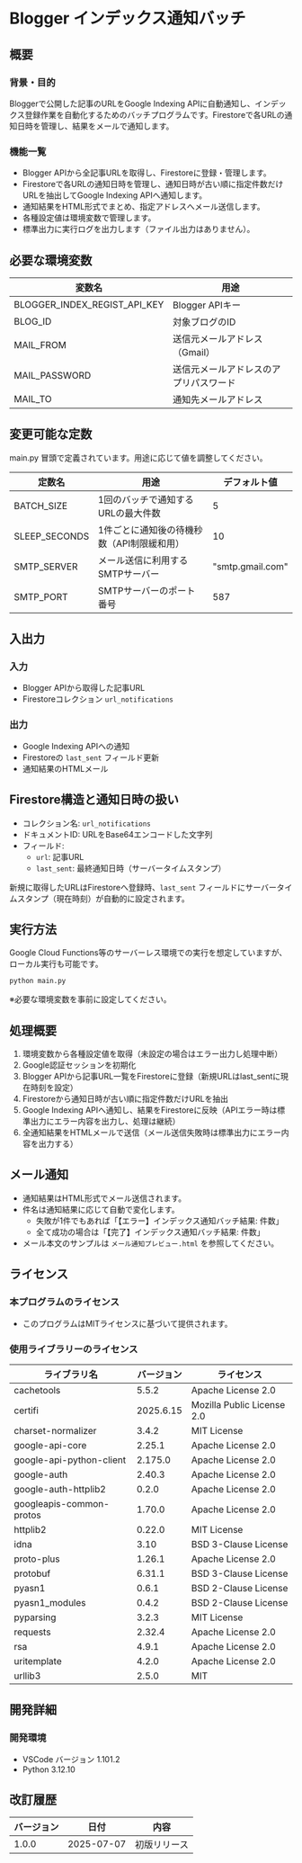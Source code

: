 ﻿# Blogger インデックス通知バッチ

## 概要

### 背景・目的

Bloggerで公開した記事のURLをGoogle Indexing APIに自動通知し、インデックス登録作業を自動化するためのバッチプログラムです。Firestoreで各URLの通知日時を管理し、結果をメールで通知します。

### 機能一覧

- Blogger APIから全記事URLを取得し、Firestoreに登録・管理します。
- Firestoreで各URLの通知日時を管理し、通知日時が古い順に指定件数だけURLを抽出してGoogle Indexing APIへ通知します。
- 通知結果をHTML形式でまとめ、指定アドレスへメール送信します。
- 各種設定値は環境変数で管理します。
- 標準出力に実行ログを出力します（ファイル出力はありません）。

## 必要な環境変数

| 変数名 | 用途 |
| ---- | ---- |
| BLOGGER_INDEX_REGIST_API_KEY | Blogger APIキー |
| BLOG_ID | 対象ブログのID |
| MAIL_FROM | 送信元メールアドレス（Gmail） |
| MAIL_PASSWORD | 送信元メールアドレスのアプリパスワード |
| MAIL_TO | 通知先メールアドレス |

## 変更可能な定数

main.py 冒頭で定義されています。用途に応じて値を調整してください。

| 定数名 | 用途 | デフォルト値 |
| ---- | ---- | ---- |
| BATCH_SIZE | 1回のバッチで通知するURLの最大件数 | 5 |
| SLEEP_SECONDS | 1件ごとに通知後の待機秒数（API制限緩和用） | 10 |
| SMTP_SERVER | メール送信に利用するSMTPサーバー | "smtp.gmail.com" |
| SMTP_PORT | SMTPサーバーのポート番号 | 587 |

## 入出力

### 入力

- Blogger APIから取得した記事URL
- Firestoreコレクション `url_notifications`

### 出力

- Google Indexing APIへの通知
- Firestoreの `last_sent` フィールド更新
- 通知結果のHTMLメール

## Firestore構造と通知日時の扱い

- コレクション名: `url_notifications`
- ドキュメントID: URLをBase64エンコードした文字列
- フィールド:
  - `url`: 記事URL
  - `last_sent`: 最終通知日時（サーバータイムスタンプ）

新規に取得したURLはFirestoreへ登録時、`last_sent` フィールドにサーバータイムスタンプ（現在時刻）が自動的に設定されます。

## 実行方法

Google Cloud Functions等のサーバーレス環境での実行を想定していますが、ローカル実行も可能です。

```bash
python main.py
```

※必要な環境変数を事前に設定してください。

## 処理概要

1. 環境変数から各種設定値を取得（未設定の場合はエラー出力し処理中断）
2. Google認証セッションを初期化
3. Blogger APIから記事URL一覧をFirestoreに登録（新規URLはlast_sentに現在時刻を設定）
4. Firestoreから通知日時が古い順に指定件数だけURLを抽出
5. Google Indexing APIへ通知し、結果をFirestoreに反映（APIエラー時は標準出力にエラー内容を出力し、処理は継続）
6. 全通知結果をHTMLメールで送信（メール送信失敗時は標準出力にエラー内容を出力する）

## メール通知

- 通知結果はHTML形式でメール送信されます。
- 件名は通知結果に応じて自動で変化します。
  - 失敗が1件でもあれば「【エラー】インデックス通知バッチ結果: 件数」
  - 全て成功の場合は「【完了】インデックス通知バッチ結果: 件数」
- メール本文のサンプルは `メール通知プレビュー.html` を参照してください。

## ライセンス

### 本プログラムのライセンス

- このプログラムはMITライセンスに基づいて提供されます。

### 使用ライブラリーのライセンス

| ライブラリ名 | バージョン | ライセンス |
| ---- | ---- | ---- |
| cachetools | 5.5.2 | Apache License 2.0 |
| certifi | 2025.6.15 | Mozilla Public License 2.0 |
| charset-normalizer | 3.4.2 | MIT License |
| google-api-core | 2.25.1 | Apache License 2.0 |
| google-api-python-client | 2.175.0 | Apache License 2.0 |
| google-auth | 2.40.3 | Apache License 2.0 |
| google-auth-httplib2 | 0.2.0 | Apache License 2.0 |
| googleapis-common-protos | 1.70.0 | Apache License 2.0 |
| httplib2 | 0.22.0 | MIT License |
| idna | 3.10 | BSD 3-Clause License |
| proto-plus | 1.26.1 | Apache License 2.0 |
| protobuf | 6.31.1 | BSD 3-Clause License |
| pyasn1 | 0.6.1 | BSD 2-Clause License |
| pyasn1_modules | 0.4.2 | BSD 2-Clause License |
| pyparsing | 3.2.3 | MIT License |
| requests | 2.32.4 | Apache License 2.0 |
| rsa | 4.9.1 | Apache License 2.0 |
| uritemplate | 4.2.0 | Apache License 2.0 |
| urllib3 | 2.5.0 | MIT |

## 開発詳細

### 開発環境

- VSCode バージョン 1.101.2
- Python 3.12.10

## 改訂履歴

| バージョン | 日付 | 内容 |
| ----- | ---------- | -------------- |
| 1.0.0 | 2025-07-07 | 初版リリース |

